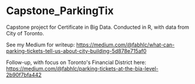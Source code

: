 # Capstone_ParkingTix
Capstone project for Certificate in Big Data. Conducted in R, with data from City of Toronto.

See my Medium for writeup: https://medium.com/@fabhlc/what-can-parking-tickets-tell-us-about-city-building-5d878e715af0

Follow-up, with focus on Toronto's Financial District here: https://medium.com/@fabhlc/parking-tickets-at-the-bia-level-2b90f7bfa442
